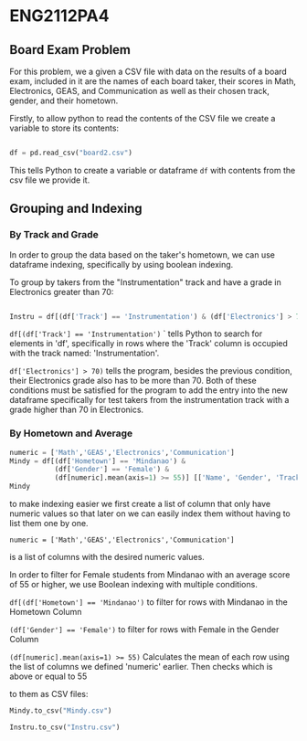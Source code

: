 # ENG2112PA4

## Board Exam Problem

For this problem, we a given a CSV file with data on the results of a board exam, included in it are the names of each board taker,
their scores in Math, Electronics, GEAS, and Communication as well as their chosen track, gender, and their hometown. 

Firstly, to allow python to read the contents of the CSV file we create a variable to store its contents:

```python

df = pd.read_csv("board2.csv")

```

This tells Python to create a variable or dataframe `df` with contents from the csv file we provide it.

## Grouping and Indexing 

### By Track and Grade

In order to group the data based on the taker's hometown, we can use dataframe indexing, specifically by using boolean indexing.

To group by takers from the "Instrumentation" track and have a grade in Electronics greater than 70:

```python

Instru = df[(df['Track'] == 'Instrumentation') & (df['Electronics'] > 70)] [['Name', 'GEAS', 'Electronics']]

```

`df[(df['Track'] == 'Instrumentation')` ` tells Python to search for elements in 'df', specifically in rows where the 'Track' column is occupied with 
the track named: 'Instrumentation'.

`df['Electronics'] > 70)` tells the program, besides the previous condition, their Electronics grade also has to be more than 70. Both of these conditions must be satisfied 
for the program to add the entry into the new dataframe specifically for test takers from the instrumentation track with a grade higher than 70 in Electronics.

### By Hometown and Average

```python
numeric = ['Math','GEAS','Electronics','Communication']
Mindy = df[(df['Hometown'] == 'Mindanao') & 
           (df['Gender'] == 'Female') &
           (df[numeric].mean(axis=1) >= 55)] [['Name', 'Gender', 'Track', 'Math']]
Mindy
```

to make indexing easier we first create a list of column that only have numeric values so that later on we can easily index them without having to list them one by one.

`numeric = ['Math','GEAS','Electronics','Communication']`

is a list of columns with the desired numeric values.

In order to filter for Female students from Mindanao with an average score of 55 or higher, we use Boolean indexing with multiple conditions.

`df[(df['Hometown'] == 'Mindanao')` to filter for rows with Mindanao in the Hometown Column

`(df['Gender'] == 'Female')` to filter for rows with Female in the Gender Column

`(df[numeric].mean(axis=1) >= 55)` Calculates the mean of each row using the list of columns we defined 'numeric' earlier. Then checks which is above or equal to 55


to them as CSV files:

```python
Mindy.to_csv("Mindy.csv")

Instru.to_csv("Instru.csv")
```


